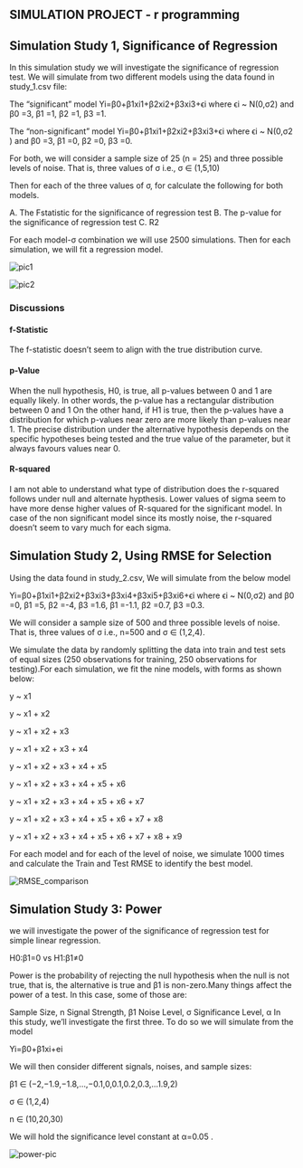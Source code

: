 ## SIMULATION PROJECT - r programming

## Simulation Study 1, Significance of Regression

In this simulation study we will investigate the significance of regression test. We will simulate from two different models using the data found in study_1.csv file:

The “significant” model 
Yi=β0+β1xi1+β2xi2+β3xi3+ϵi
where ϵi ~ N(0,σ2) and β0 =3, β1 =1, β2 =1, β3 =1.

The “non-significant” model
Yi=β0+β1xi1+β2xi2+β3xi3+ϵi
where ϵi
 ~ N(0,σ2
) and β0 =3, β1 =0, β2 =0, β3 =0.

For both, we will consider a sample size of 25 (n = 25) and three possible levels of noise. That is, three values of σ
 i.e., σ ∈ (1,5,10)

Then for each of the three values of σ, for calculate the following for both models.

A. The Fstatistic for the significance of regression test
B. The p-value for the significance of regression test
C. R2

For each model-σ combination we will use 2500 simulations. Then for each simulation, we will fit a regression model.

![pic1](https://github.com/bsathyamur/simulation_project_r_programming/blob/master/fstat-and-val-comp.png)

![pic2](https://github.com/bsathyamur/simulation_project_r_programming/blob/master/rsquared-comp.png)

### Discussions
#### f-Statistic 
The f-statistic doesn’t seem to align with the true distribution curve.
#### p-Value 
When the null hypothesis, H0, is true, all p-values between 0 and 1 are equally likely. In other words, the p-value has a rectangular distribution between 0 and 1
On the other hand, if H1 is true, then the p-values have a distribution for which p-values near zero are more likely than p-values near 1. The precise distribution under the alternative hypothesis depends on the specific hypotheses being tested and the true value of the parameter, but it always favours values near 0.
#### R-squared
I am not able to understand what type of distribution does the r-squared follows under null and alternate hypthesis. Lower values of sigma seem to have more dense higher values of R-squared for the significant model. In case of the non significant model since its mostly noise, the r-squared doesn’t seem to vary much for each sigma.

## Simulation Study 2, Using RMSE for Selection

Using the data found in study_2.csv, We will simulate from the below model

Yi=β0+β1xi1+β2xi2+β3xi3+β3xi4+β3xi5+β3xi6+ϵi
where ϵi ~ N(0,σ2) and β0 =0, β1 =5, β2 =-4, β3 =1.6, β1 =-1.1, β2 =0.7, β3 =0.3.

We will consider a sample size of 500 and three possible levels of noise. That is, three values of σ i.e., n=500 and σ ∈ (1,2,4).

We simulate the data by randomly splitting the data into train and test sets of equal sizes (250 observations for training, 250 observations for testing).For each simulation, we fit the nine models, with forms as shown below:

y ~ x1

y ~ x1 + x2

y ~ x1 + x2 + x3

y ~ x1 + x2 + x3 + x4

y ~ x1 + x2 + x3 + x4 + x5

y ~ x1 + x2 + x3 + x4 + x5 + x6

y ~ x1 + x2 + x3 + x4 + x5 + x6 + x7

y ~ x1 + x2 + x3 + x4 + x5 + x6 + x7 + x8

y ~ x1 + x2 + x3 + x4 + x5 + x6 + x7 + x8 + x9

For each model and for each of the level of noise, we simulate 1000 times and calculate the Train and Test RMSE to identify the best model.

![RMSE_comparison](https://github.com/bsathyamur/simulation_project_r_programming/blob/master/RMSE-comp1.png)

## Simulation Study 3: Power

we will investigate the power of the significance of regression test for simple linear regression.

H0:β1=0 vs H1:β1≠0

Power is the probability of rejecting the null hypothesis when the null is not true, that is, the alternative is true and β1 is non-zero.Many things affect the power of a test. In this case, some of those are:

Sample Size, n
Signal Strength, β1
Noise Level, σ
Significance Level, α
In this study, we’ll investigate the first three. To do so we will simulate from the model

Yi=β0+β1xi+ei

We will then consider different signals, noises, and sample sizes:

β1 ∈ (−2,−1.9,−1.8,…,−0.1,0,0.1,0.2,0.3,…1.9,2)

σ ∈ (1,2,4)

n ∈ (10,20,30)

We will hold the significance level constant at α=0.05 . 

![power-pic](https://github.com/bsathyamur/simulation_project_r_programming/blob/master/power-comp.png)
